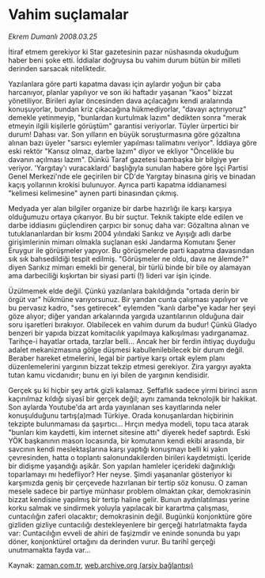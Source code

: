 # Vahim suçlamalar

*Ekrem Dumanlı 2008.03.25*

<tr><td class="metin" colspan="2" style="padding-top: 20px; padding-left: 5px; padding-right: 10px;">İtiraf etmem gerekiyor ki Star gazetesinin pazar nüshasında okuduğum haber beni şoke etti. İddialar doğruysa bu vahim durum bütün bir milleti derinden sarsacak niteliktedir.</td></tr><tr><td class="metin" colspan="2" style="padding-top: 20px; padding-left: 5px; padding-right: 10px;"><p>Yazılanlara göre parti kapatma davası için aylardır yoğun bir çaba harcanıyor, planlar yapılıyor ve son iki haftadır yaşanan "kaos" bizzat yönetiliyor. Birileri aylar öncesinden dava açılacağını kendi aralarında konuşuyorlar, bundan kriz çıkacağına hükmediyorlar, "davayı açtırıyoruz" demekle yetinmeyip, "bunlardan kurtulmak lazım" dedikten sonra "merak etmeyin ilgili kişilerle görüştüm" garantisi veriyorlar. Tüyler ürpertici bir durum! Dahası var. Son yılların en büyük soruşturmasına göre gözaltına alınan bazı üyeler "sarsıcı eylemler yapılması talimatını veriyor". İddiaya göre eski rektör "Kansız olmaz, darbe lazım" diyor ve ekliyor "Öncelikle bu davanın açılması lazım". Dünkü Taraf gazetesi bambaşka bir bilgiye yer veriyor. 'Yargıtay'ı vuracaklardı' başlığıyla sunulan habere göre İşçi Partisi Genel Merkezi'nde ele geçirilen bir CD'de Yargıtay binasına giriş ve binadan kaçış yollarının krokisi bulunuyor. Ayrıca parti kapatma iddianamesi "kelimesi kelimesine" aynen parti binasından çıkmış. 
<p>Medyada yer alan bilgiler organize bir darbe hazırlığı ile karşı karşıya olduğumuzu ortaya çıkarıyor. Bu bir suçtur. Teknik takipte elde edilen ve darbe iddiasını güçlendiren çarpıcı bir sonuç daha var: Gözaltına alınan ve tutuklananlardan bir kısmı 2004 yılındaki Sarıkız ve Ayışığı adlı darbe girişimlerinin mimarı olmakla suçlanan eski Jandarma Komutanı Şener Eruygur ile görüşmeler yapıyor. Bu görüşmelerde parti kapatma davasından sık sık bahsedildiği tespit edilmiş. "Görüşmeler ne oldu, dava ne âlemde?" diyen Sarıkız mimarı emekli bir general, bir türlü binde bir bile oy alamayan ama darbeciliği kışkırtan bir siyasi parti (!) lideri var işin içinde. 
<p>Üzülmemek elde değil. Çünkü yazılanlara bakıldığında "ortada derin bir örgüt var" hükmüne varıyorsunuz. Bir yandan cunta çalışması yapılıyor ve bu pervasız kadro, "ses getirecek" eylemden "kanlı darbe"ye kadar her şeyi göze alıyor; diğer yandan arkalarında yargıda uzantılarının olduğuna dair soru işaretleri bırakıyor. Olabilecek en vahim durum da budur! Çünkü Gladyo benzeri bir yapıda bizzat komitacılık yapılmaya kalkışılması yadırganamaz. Tarihçe-i hayatlar ortada, tarzlar belli... Ancak her bir ferdin ihtiyaç duyduğu adalet mekanizmasına gölge düşmesi kabullenilebilecek bir durum değil. Beraber hareket etmelerini, legal bir partiye karşı ortak eylem planı düzenlemelerini yargının bizzat tekzip etmesi gerekiyor. Zira yargıyı ayakta tutan kamu vicdanıdır; bunu en iyi bilen de yargının kendisidir.
<p>Gerçek şu ki hiçbir şey artık gizli kalamaz. Şeffaflık sadece yirmi birinci asrın kaçınılmaz kıldığı siyasî bir gerçek değil; aynı zamanda teknolojik bir hakikat. Son aylarda Youtube'da art arda yayınlanan ses kayıtlarında neler konuşulduğunu tartış(a)madı Türkiye. Orada konuşanlardan hiçbirinin tekzipte bulunmaması da şaşırtıcı... Hırçın medya modeli, topu taca atarak "bunları kim kaydetti, kim internet sitesine attı" diyerek hedef saptırdı. Eski YÖK başkanının mason locasında, bir komutanın kendi ekibi arasında, bir savcının kendi meslektaşlarına karşı yaptığı konuşmayı belli ki yakın çevresinden, hatta o toplantı salonundakilerden birileri kaydetmişti. İçeride bir didişme yaşandığı aşikâr. Son yapılan hamleler içerideki dağınıklığı toparlamayı mı hedefliyor? Her neyse. Şimdi yaşananlar gösteriyor ki karşımızda geniş bir çerçevede hazırlanan bir tertip söz konusu. O zaman mesele sadece bir partiye münhasır problem olmaktan çıkar, demokrasinin bizzat kendisine yapılmış bir tertip haline gelir. Bunun aydınlatılması yerine korku salmak ve sindirmek yoluyla yapılacak bir karartma çalışması, cuntacılığın zaferi olacaktır; demokrasinin değil. Bugünkü konjonktüre göre gizliden gizliye cuntacılığı destekleyenlere bir gerçeği hatırlatmakta fayda var: Cuntacılığın evveli de ahiri de faşizmdir ve eninde sonunda bu yapı döner, konjonktürel ortağını da derinden vurur. Bu tarihî gerçeği unutmamakta fayda var...<br/></p></p></p></p></td></tr>

Kaynak: [zaman.com.tr](http://zaman.com.tr/yazar.do?yazino=668737), [web.archive.org (arşiv bağlantısı)](http://web.archive.org/web/20080612114908/http://zaman.com.tr:80/yazar.do?yazino=668737)
